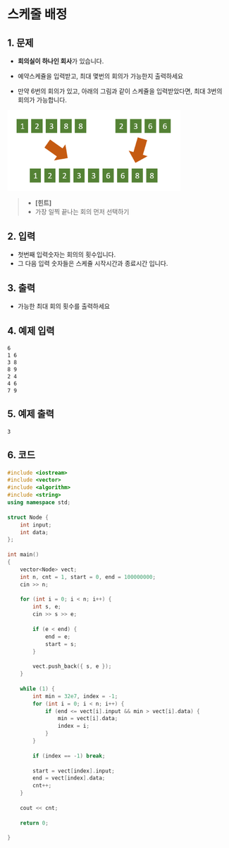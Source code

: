 # 스케줄 배정 #

## 1. 문제

- **회의실이 하나인 회사**가 있습니다.
- 예약스케쥴을 입력받고, 최대 몇번의 회의가 가능한지 출력하세요

- 만약 6번의 회의가 있고, 아래의 그림과 같이 스케쥴을 입력받았다면, 최대 3번의 회의가 가능합니다.

<img src="./Array02.png" alt="Array" style="zoom:77%;" />

> - **[힌트]**
> - 가장 일찍 끝나는 회의 먼저 선택하기

## 2. 입력

- 첫번째 입력숫자는 회의의 횟수입니다.
- 그 다음 입력 숫자들은 스케쥴 시작시간과 종료시간 입니다.

## 3. 출력
- 가능한 최대 회의 횟수를 출력하세요

## 4. 예제 입력
```
6
1 6
3 8
8 9
2 4
4 6
7 9
```

## 5. 예제 출력
```
3
```

## 6. 코드

```c++
#include <iostream>
#include <vector>
#include <algorithm>
#include <string>
using namespace std;

struct Node {
	int input;
	int data;
};

int main()
{
	vector<Node> vect;
	int n, cnt = 1, start = 0, end = 100000000;
	cin >> n;

	for (int i = 0; i < n; i++) {
		int s, e;
		cin >> s >> e;

		if (e < end) {
			end = e;
			start = s;
		}

		vect.push_back({ s, e });
	}

	while (1) {
		int min = 32e7, index = -1;
		for (int i = 0; i < n; i++) {
			if (end <= vect[i].input && min > vect[i].data) {
				min = vect[i].data;
				index = i;
			}
		}

		if (index == -1) break;

		start = vect[index].input;
		end = vect[index].data;
		cnt++;
	}

	cout << cnt;

	return 0;

}

```
